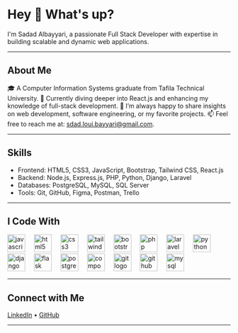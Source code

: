 <h1 align="left">Hey 👋 What's up?</h1>

<p align="left">I'm Sadad Albayyari, a passionate Full Stack Developer with expertise in building scalable and dynamic web applications.</p>

---

<h2 align="left">About Me</h2>

<p align="left">🎓 A Computer Information Systems graduate from Tafila Technical University.  
🌱 Currently diving deeper into React.js and enhancing my knowledge of full-stack development.  
💬 I’m always happy to share insights on web development, software engineering, or my favorite projects.  
📫 Feel free to reach me at: <a href="mailto:sdad.loui.bayyari@gmail.com">sdad.loui.bayyari@gmail.com</a>.</p>

---

<h2 align="left">Skills</h2>

<ul align="left">
  <li>Frontend: HTML5, CSS3, JavaScript, Bootstrap, Tailwind CSS, React.js</li>
  <li>Backend: Node.js, Express.js, PHP, Python, Django, Laravel</li>
  <li>Databases: PostgreSQL, MySQL, SQL Server</li>
  <li>Tools: Git, GitHub, Figma, Postman, Trello</li>
</ul>

---

<h2 align="left">I Code With</h2>

<div align="left">
  <img src="https://cdn.jsdelivr.net/gh/devicons/devicon/icons/javascript/javascript-original.svg" height="40" alt="javascript logo"  />
  <img width="12" />
  <img src="https://cdn.jsdelivr.net/gh/devicons/devicon/icons/html5/html5-original.svg" height="40" alt="html5 logo"  />
  <img width="12" />
  <img src="https://cdn.jsdelivr.net/gh/devicons/devicon/icons/css3/css3-original.svg" height="40" alt="css3 logo"  />
  <img width="12" />
  <img src="https://cdn.jsdelivr.net/gh/devicons/devicon/icons/tailwindcss/tailwindcss-original-wordmark.svg" height="40" alt="tailwindcss logo"  />
  <img width="12" />
  <img src="https://cdn.jsdelivr.net/gh/devicons/devicon/icons/bootstrap/bootstrap-original.svg" height="40" alt="bootstrap logo"  />
  <img width="12" />
  <img src="https://cdn.jsdelivr.net/gh/devicons/devicon/icons/php/php-original.svg" height="40" alt="php logo"  />
  <img width="12" />
  <img src="https://cdn.jsdelivr.net/gh/devicons/devicon/icons/laravel/laravel-original.svg" height="40" alt="laravel logo"  />
  <img width="12" />
  <img src="https://cdn.jsdelivr.net/gh/devicons/devicon/icons/python/python-original.svg" height="40" alt="python logo"  />
  <img width="12" />
  <img src="https://cdn.jsdelivr.net/gh/devicons/devicon/icons/django/django-plain.svg" height="40" alt="django logo"  />
  <img width="12" />
  <img src="https://cdn.jsdelivr.net/gh/devicons/devicon/icons/flask/flask-original.svg" height="40" alt="flask logo"  />
  <img width="12" />
  <img src="https://cdn.jsdelivr.net/gh/devicons/devicon/icons/postgresql/postgresql-original.svg" height="40" alt="postgresql logo"  />
  <img width="12" />
  <img src="https://cdn.jsdelivr.net/gh/devicons/devicon/icons/composer/composer-original.svg" height="40" alt="composer logo"  />
  <img width="12" />
  <img src="https://cdn.jsdelivr.net/gh/devicons/devicon/icons/git/git-original.svg" height="40" alt="git logo"  />
  <img width="12" />
  <img src="https://cdn.jsdelivr.net/gh/devicons/devicon/icons/github/github-original.svg" height="40" alt="github logo"  />
  <img width="12" />
  <img src="https://cdn.jsdelivr.net/gh/devicons/devicon/icons/mysql/mysql-original.svg" height="40" alt="mysql logo"  />
</div>

---

<h2 align="left">Connect with Me</h2>

<p align="left">
  <a href="https://linkedin.com/in/sdad0o" target="_blank">LinkedIn</a> • 
  <a href="https://github.com/sdad0o" target="_blank">GitHub</a>
</p>

---
